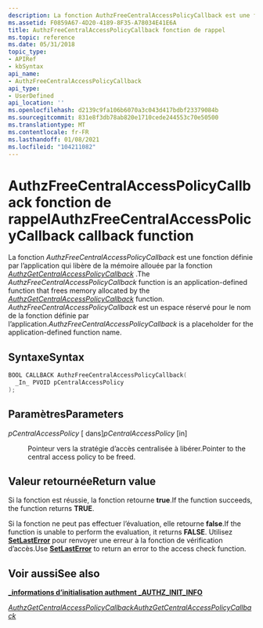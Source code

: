 ```yaml
---
description: La fonction AuthzFreeCentralAccessPolicyCallback est une fonction définie par l’application qui libère de la mémoire allouée par la fonction AuthzGetCentralAccessPolicyCallback.
ms.assetid: F0859A67-4D20-4189-8F35-A78034E41E6A
title: AuthzFreeCentralAccessPolicyCallback fonction de rappel
ms.topic: reference
ms.date: 05/31/2018
topic_type:
- APIRef
- kbSyntax
api_name:
- AuthzFreeCentralAccessPolicyCallback
api_type:
- UserDefined
api_location: ''
ms.openlocfilehash: d2139c9fa106b6070a3c043d417bdbf23379084b
ms.sourcegitcommit: 831e8f3db78ab820e1710cede244553c70e50500
ms.translationtype: MT
ms.contentlocale: fr-FR
ms.lasthandoff: 01/08/2021
ms.locfileid: "104211082"
---
```

# <a name="authzfreecentralaccesspolicycallback-callback-function"></a><span data-ttu-id="12422-103">AuthzFreeCentralAccessPolicyCallback fonction de rappel</span><span class="sxs-lookup"><span data-stu-id="12422-103">AuthzFreeCentralAccessPolicyCallback callback function</span></span>

<span data-ttu-id="12422-104">La fonction *AuthzFreeCentralAccessPolicyCallback* est une fonction définie par l’application qui libère de la mémoire allouée par la fonction [*AuthzGetCentralAccessPolicyCallback*](authzgetcentralaccesspolicycallback-.md) .</span><span class="sxs-lookup"><span data-stu-id="12422-104">The *AuthzFreeCentralAccessPolicyCallback* function is an application-defined function that frees memory allocated by the [*AuthzGetCentralAccessPolicyCallback*](authzgetcentralaccesspolicycallback-.md) function.</span></span> <span data-ttu-id="12422-105">*AuthzFreeCentralAccessPolicyCallback* est un espace réservé pour le nom de la fonction définie par l’application.</span><span class="sxs-lookup"><span data-stu-id="12422-105">*AuthzFreeCentralAccessPolicyCallback* is a placeholder for the application-defined function name.</span></span>

## <a name="syntax"></a><span data-ttu-id="12422-106">Syntaxe</span><span class="sxs-lookup"><span data-stu-id="12422-106">Syntax</span></span>


```C++
BOOL CALLBACK AuthzFreeCentralAccessPolicyCallback(
  _In_ PVOID pCentralAccessPolicy
);
```



## <a name="parameters"></a><span data-ttu-id="12422-107">Paramètres</span><span class="sxs-lookup"><span data-stu-id="12422-107">Parameters</span></span>

<dl> <dt>

<span data-ttu-id="12422-108">*pCentralAccessPolicy* \[ dans\]</span><span class="sxs-lookup"><span data-stu-id="12422-108">*pCentralAccessPolicy* \[in\]</span></span>
</dt> <dd>

<span data-ttu-id="12422-109">Pointeur vers la stratégie d’accès centralisée à libérer.</span><span class="sxs-lookup"><span data-stu-id="12422-109">Pointer to the central access policy to be freed.</span></span>

</dd> </dl>

## <a name="return-value"></a><span data-ttu-id="12422-110">Valeur retournée</span><span class="sxs-lookup"><span data-stu-id="12422-110">Return value</span></span>

<span data-ttu-id="12422-111">Si la fonction est réussie, la fonction retourne **true**.</span><span class="sxs-lookup"><span data-stu-id="12422-111">If the function succeeds, the function returns **TRUE**.</span></span>

<span data-ttu-id="12422-112">Si la fonction ne peut pas effectuer l’évaluation, elle retourne **false**.</span><span class="sxs-lookup"><span data-stu-id="12422-112">If the function is unable to perform the evaluation, it returns **FALSE**.</span></span> <span data-ttu-id="12422-113">Utilisez [**SetLastError**](/windows/desktop/api/errhandlingapi/nf-errhandlingapi-setlasterror) pour renvoyer une erreur à la fonction de vérification d’accès.</span><span class="sxs-lookup"><span data-stu-id="12422-113">Use [**SetLastError**](/windows/desktop/api/errhandlingapi/nf-errhandlingapi-setlasterror) to return an error to the access check function.</span></span>

## <a name="see-also"></a><span data-ttu-id="12422-114">Voir aussi</span><span class="sxs-lookup"><span data-stu-id="12422-114">See also</span></span>

<dl> <dt>

[<span data-ttu-id="12422-115">**\_informations d’initialisation authment \_**</span><span class="sxs-lookup"><span data-stu-id="12422-115">**AUTHZ\_INIT\_INFO**</span></span>](/windows/desktop/api/Authz/ns-authz-authz_init_info)
</dt> <dt>

[<span data-ttu-id="12422-116">*AuthzGetCentralAccessPolicyCallback*</span><span class="sxs-lookup"><span data-stu-id="12422-116">*AuthzGetCentralAccessPolicyCallback*</span></span>](authzgetcentralaccesspolicycallback-.md)
</dt> </dl>

 

 
